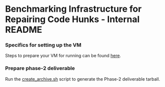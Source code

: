 # Benchmarking Infrastructure for Repairing Code Hunks - Internal README

### Specifics for setting up the VM
Steps to prepare your VM for running can be found [here](docs/vm_setup.md).

### Prepare phase-2 deliverable
Run the [create_archive.sh](create_archive.sh) script to generate the Phase-2 deliverable tarball.

